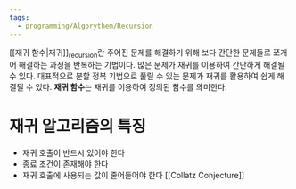 ```yaml
---
tags:
  - programming/Algorythem/Recursion
---
```

[[재귀 함수|재귀]]<sub>recursion</sub>란 주어진  문제를 해결하기 위해 보다 간단한 문제들로 쪼개어 해결하는 과정을 반복하는 기법이다. 많은 문제가 재귀를 이용하여 간단하게 해결될 수 있다. 대표적으로 분할 정복 기법으로 풀릴 수 있는 문제가 재귀를 활용하여 쉽게 해결될 수 있다. **재귀 함수**는 재귀를 이용하여 정의된 함수를 의미한다.
# 재귀 알고리즘의 특징
- 재귀 호출이 반드시 있어야 한다
- 종료 조건이 존재해야 한다
- 재귀 호출에 사용되는 값이 줄어들어야 한다
[[Collatz Conjecture]]